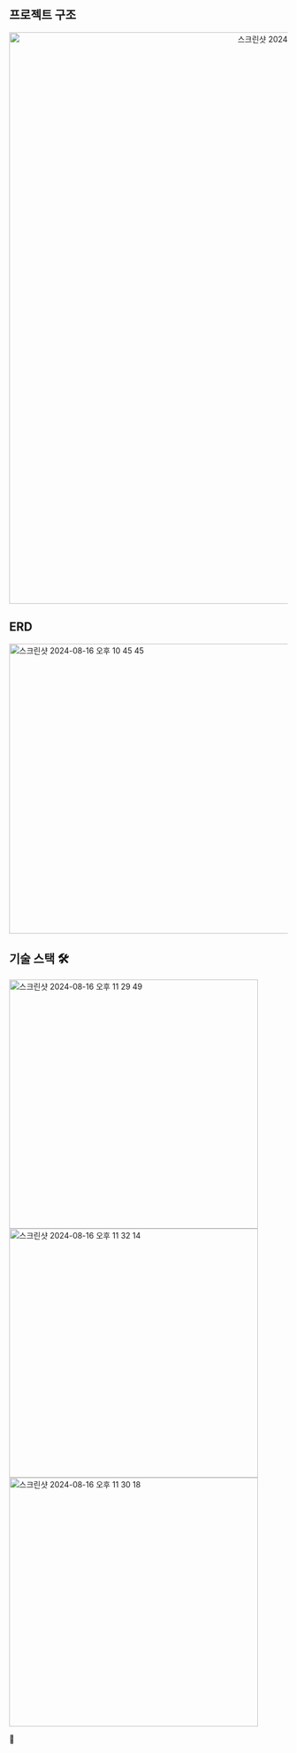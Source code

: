 
## **프로젝트 구조**
<div align="center">
  <img width="1033" alt="스크린샷 2024-08-16 오후 11 26 53" src="https://github.com/user-attachments/assets/f198d2c7-5d13-4e45-9a1a-557c8749a4f2">

</div>

## **ERD**
<img width="524" alt="스크린샷 2024-08-16 오후 10 45 45" src="https://github.com/user-attachments/assets/3330ab51-9d68-4ef4-a35e-f56f9af04085">


## **기술 스택 🛠️**

<div>

  <img width="450" alt="스크린샷 2024-08-16 오후 11 29 49" src="https://github.com/user-attachments/assets/5f5bcd89-315b-4a39-aa73-aeca415fe8d4">
  <br>
 <img width="450" alt="스크린샷 2024-08-16 오후 11 32 14" src="https://github.com/user-attachments/assets/4d61f849-8c68-4081-a114-9938bad346db">
<br>
<img width="450" alt="스크린샷 2024-08-16 오후 11 30 18" src="https://github.com/user-attachments/assets/e1e3601a-b6fc-4066-bc25-0c1ccb736bf6">
<br>
</div>

<div align="center">

 
</div>

[//]: # (## **설명**)








